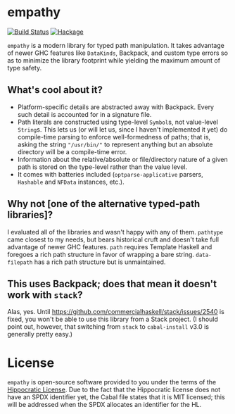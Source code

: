 # empathy

[![Build Status](https://action-badges.now.sh/fused-effects/fused-effects)](https://github.com/fused-effects/fused-effects/actions) [![Hackage](https://img.shields.io/hackage/v/empathy.svg)](https://hackage.haskell.org/package/empathy)

`empathy` is a modern library for typed path manipulation. It takes advantage of newer GHC features like `DataKinds`, Backpack, and custom type errors so as to minimize the library footprint while yielding the maximum amount of type safety.

## What's cool about it?

* Platform-specific details are abstracted away with Backpack. Every such detail is accounted for in a signature file.
* Path literals are constructed using type-level `Symbol`s, not value-level `String`s. This lets us (or will let us, since I haven't implemented it yet) do compile-time parsing to enforce well-formedness of paths; that is, asking the string `"/usr/bin/"` to represent anything but an absolute directory will be a compile-time error.
* Information about the relative/absolute or file/directory nature of a given path is stored on the type-level rather than the value level.
* It comes with batteries included (`optparse-applicative` parsers, `Hashable` and `NFData` instances, etc.).

## Why not [one of the alternative typed-path libraries]?

I evaluated all of the libraries and wasn't happy with any of them. `pathtype` came closest to my needs, but bears historical cruft and doesn't take full advantage of newer GHC features. `path` requires Template Haskell and foregoes a rich path structure in favor of wrapping a bare string. `data-filepath` has a rich path structure but is unmaintained.

## This uses Backpack; does that mean it doesn't work with `stack`?

Alas, yes. Until https://github.com/commercialhaskell/stack/issues/2540 is fixed, you won't be able to use this library from a Stack project. (I should point out, however, that switching from `stack` to `cabal-install` v3.0 is generally pretty easy.)

# License

`empathy` is open-source software provided to you under the terms of the [Hippocratic License](https://firstdonoharm.dev). Due to the fact that the Hippocratic license does not have an SPDX identifier yet, the Cabal file states that it is MIT licensed; this will be addressed when the SPDX allocates an identifier for the HL.
